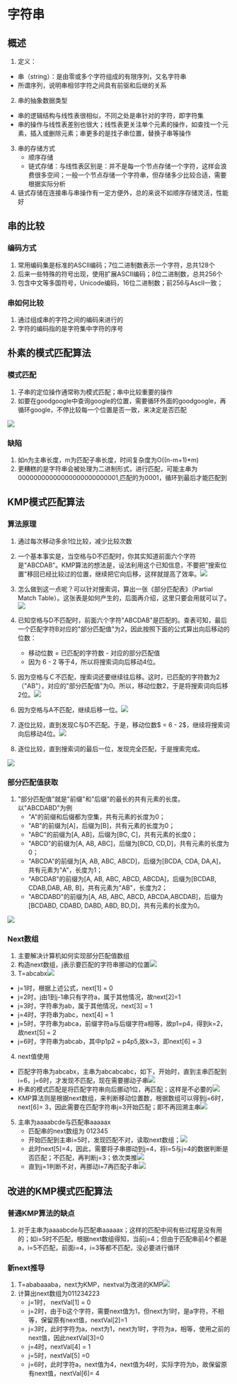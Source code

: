 # 字符串

## 概述

1. 定义：
  - 串（string）：是由零或多个字符组成的有限序列，又名字符串
  - 所谓序列，说明串相邻字符之间具有前驱和后继的关系
2. 串的抽象数据类型
  - 串的逻辑结构与线性表很相似，不同之处是串针对的字符，即字符集
  - 串的操作与线性表差别也很大；线性表更关注单个元素的操作，如查找一个元素，插入或删除元素；串更多的是找子串位置，替换子串等操作
3. 串的存储方式
	- 顺序存储
	- 链式存储：与线性表区别是：并不是每一个节点存储一个字符，这样会浪费很多空间；一般一个节点存储一个字符串，但存储多少比较合适，需要根据实际分析
4. 链式存储在连接串与串操作有一定方便外，总的来说不如顺序存储灵活，性能好

## 串的比较

### 编码方式

1. 常用编码集是标准的ASCII编码；7位二进制数表示一个字符，总共128个
2. 后来一些特殊的符号出现，使用扩展ASCII编码；8位二进制数，总共256个
3. 包含中文等多国符号，Unicode编码，16位二进制数；前256与AscII一致；

### 串如何比较

1. 通过组成串的字符之间的编码来进行的
2. 字符的编码指的是字符集中字符的序号

## 朴素的模式匹配算法

### 模式匹配

1. 子串的定位操作通常称为模式匹配；串中比较重要的操作
2. 如要在goodgoogle中查询google的位置，需要循环外面的goodgoogle，再循环google，不停比较每一个位置是否一致，来决定是否匹配

![](media/image27.png)

### 缺陷

1. 如n为主串长度，m为匹配子串长度，时间复杂度为O((n-m+1)\*m)
2. 更糟糕的是字符串会被处理为二进制形式，进行匹配，可能主串为00000000000000000000000001,匹配的为0001，循环到最后才能匹配到

## KMP模式匹配算法

### 算法原理

1. 通过每次移动多余1位比较，减少比较次数
2. 一个基本事实是，当空格与D不匹配时，你其实知道前面六个字符是\"ABCDAB\"。KMP算法的想法是，设法利用这个已知信息，不要把\"搜索位置\"移回已经比较过的位置，继续把它向后移，这样就提高了效率。![](media/image28.png)

1. 怎么做到这一点呢？可以针对搜索词，算出一张《部分匹配表》（Partial Match Table）。这张表是如何产生的，后面再介绍，这里只要会用就可以了。![](media/image29.png)
2. 已知空格与D不匹配时，前面六个字符\"ABCDAB\"是匹配的。查表可知，最后一个匹配字符B对应的\"部分匹配值\"为2，因此按照下面的公式算出向后移动的位数：
	- 移动位数 = 已匹配的字符数 - 对应的部分匹配值
	- 因为 6 - 2 等于4，所以将搜索词向后移动4位。
3. 因为空格与Ｃ不匹配，搜索词还要继续往后移。这时，已匹配的字符数为2（\"AB\"），对应的\"部分匹配值\"为0。所以，移动位数2，于是将搜索词向后移2位。![](media/image30.png)
4. 因为空格与A不匹配，继续后移一位。![](media/image31.png)
5. 逐位比较，直到发现C与D不匹配。于是，移动位数$ = 6 - 2$，继续将搜索词向后移动4位。![](media/image32.png)
6. 逐位比较，直到搜索词的最后一位，发现完全匹配，于是搜索完成。

![](media/image33.png)

### 部分匹配值获取

1. \"部分匹配值\"就是\"前缀\"和\"后缀\"的最长的共有元素的长度。以\"ABCDABD\"为例
	- \"A\"的前缀和后缀都为空集，共有元素的长度为0；
	- \"AB\"的前缀为\[A\]，后缀为\[B\]，共有元素的长度为0；
	- \"ABC\"的前缀为\[A, AB\]，后缀为\[BC, C\]，共有元素的长度0；
	- \"ABCD\"的前缀为\[A, AB, ABC\]，后缀为\[BCD, CD,D\]，共有元素的长度为0；
	- \"ABCDA\"的前缀为\[A, AB, ABC, ABCD\]，后缀为\[BCDA, CDA, DA,A\]，共有元素为\"A\"，长度为1；
	- \"ABCDAB\"的前缀为\[A, AB, ABC, ABCD, ABCDA\]，后缀为\[BCDAB, CDAB,DAB, AB, B\]，共有元素为\"AB\"，长度为2；
	- \"ABCDABD\"的前缀为\[A, AB, ABC, ABCD, ABCDA,ABCDAB\]，后缀为\[BCDABD, CDABD, DABD, ABD, BD,D\]，共有元素的长度为0。

![](media/image34.png)

### Next数组

1. 主要解决计算机如何实现部分匹配值数组
2. 构造next数组，j表示要匹配的字符串挪动的位置![](media/image35.png)
3. T=abcabx![](media/image36.png)

  - j=1时，根据上述公式，next\[1\] = 0
  - j=2时，j由1到j-1串只有字符a，属于其他情况，故next\[2\]=1
  - j=3时，字符串为ab，属于其他情况，next\[3\] = 1
  - j=4时，字符串为abc，next\[4\] = 1
  - j=5时，字符串为abca，前缀字符a与后缀字符a相等，故p1=p4，得到k=2，故next\[5\] = 2
  - j=6时，字符串为abcab，其中p1p2 = p4p5,故k=3，即next\[6\] = 3
4. next值使用
  - 匹配字符串为abcabx，主串为abcabcabc，如下，开始时，直到主串匹配到i=6，j=6时，才发现不匹配，现在需要挪动子串![](media/image37.png)
  - 朴素的模式匹配是将匹配字符串向后挪动1位，再匹配；这样是不必要的![](media/image38.png)
  - KMP算法则是根据next数组，来判断移动位置数，根据数组可以得到j=6时，next\[6]= 3，因此需要在匹配字符串j=3开始匹配；即不再回溯主串![](media/image39.png)
5. 主串为aaaabcde与匹配串aaaaax
	- 匹配串的next数组为  012345
	- 开始匹配到主串i=5时，发现匹配不对，读取next数组；![](media/image40.png)
	- 此时next\[5\]=4，因此，需要将子串挪动到j=4，将i=5与j=4的数据判断是否匹配；不匹配，再判断j=3；依次类推![](media/image41.png)
	- 直到j=1判断不对，再挪动i=7再匹配子串![](media/image42.png)

## 改进的KMP模式匹配算法

### 普通KMP算法的缺点

1. 对于主串为aaaabcde与匹配串aaaaax；这样的匹配中间有些过程是没有用的；如i=5时不匹配，根据next数组得知，当前j=4；但由于匹配串前4个都是a，i=5不匹配，前面i=4，i=3等都不匹配，没必要进行循环

### 新next推导

1. T=ababaaaba，next为KMP，nextval为改进的KMP![](media/image43.png)
2. 计算出next数组为011234223
	- j=1时， nextVal\[1\] = 0
	- j=2时，由于b这个字符，需要next值为1，但next为1时，是a字符，不相等，保留原有next值，nextVal\[2\]=1
	- j=3时，此时字符为a，next为1，next为1时，字符为a，相等，使用之前的next值，因此nextVal[3]=0
	- j=4时，nextVal\[4\] = 1
	- j=5时，nextVal\[5\] =0
	- j=6时，此时字符a，next值为4，next值为4时，实际字符为b，故保留原有next值，nextVal\[6]= 4
